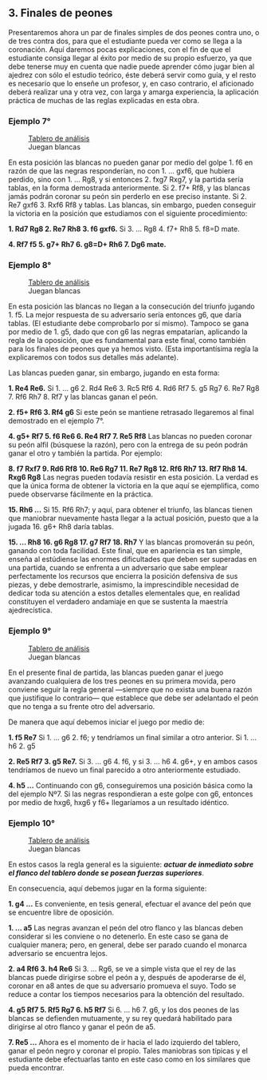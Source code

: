 ## 3. Finales de peones

Presentaremos ahora un par de finales simples de dos peones contra uno, o de tres
contra dos, para que el estudiante pueda ver como se llega a la coronación. Aquí daremos pocas explicaciones, con el fin de que el estudiante consiga llegar al éxito
por medio de su propio esfuerzo, ya que debe tenerse muy en cuenta que nadie puede
aprender cómo jugar bien al ajedrez con sólo el estudio teórico, éste deberá servir
como guía, y el resto es necesario que lo enseñe un profesor, y, en caso contrario, el
aficionado deberá realizar una y otra vez, con larga y amarga experiencia, la
aplicación práctica de muchas de las reglas explicadas en esta obra.

### Ejemplo 7°

<figure>
    <chess-board
        position="5k2/6p1/4K1P1/5P2/8/8/8/8 w - - 0 1">
    </chess-board>
    <figcaption>
    <a href="https://lichess.org/analysis/5k2/6p1/4K1P1/5P2/8/8/8/8_w_-_-_0_1?color=white">Tablero de análisis</a>
    <br>
    Juegan blancas
    </figcaption>
</figure>

En esta posición las blancas no pueden ganar por medio del golpe 1. f6 en razón
de que las negras responderían, no con 1. … gxf6, que hubiera perdido, sino con 1.
… Rg8, y si entonces 2. fxg7 Rxg7, y la partida sería tablas, en la forma demostrada
anteriormente. Si 2. f7+ Rf8, y las blancas jamás podrán coronar su peón sin perderlo
en ese preciso instante. Si 2. Re7 gxf6 3. Rxf6 Rf8 y tablas. Las blancas, sin
embargo, pueden conseguir la victoria en la posición que estudiamos con el siguiente
procedimiento:

**1. Rd7 Rg8 2. Re7 Rh8 3. f6 gxf6.**
Si 3. … Rg8 4. f7+ Rh8 5. f8=D mate.

**4. Rf7 f5 5. g7+ Rh7 6. g8=D+ Rh6 7. Dg6 mate.**

### Ejemplo 8°

<figure>
    <chess-board
        position="8/6p1/3k4/8/3K1PP1/8/8/8 w - - 0 1">
    </chess-board>
    <figcaption>
    <a href="https://lichess.org/analysis/8/6p1/3k4/8/3K1PP1/8/8/8_w_-_-_0_1?color=white">Tablero de análisis</a>
    <br>
    Juegan blancas
    </figcaption>
</figure>

En esta posición las blancas no llegan a la consecución del triunfo jugando 1. f5.
La mejor respuesta de su adversario sería entonces g6, que daría tablas. (El estudiante
debe comprobarlo por sí mismo). Tampoco se gana por medio de 1. g5, dado que con
g6 las negras empatarían, aplicando la regla de la oposición, que es fundamental para
este final, como también para los finales de peones que ya hemos visto. (Esta
importantísima regla la explicaremos con todos sus detalles más adelante).

Las blancas pueden ganar, sin embargo, jugando en esta forma:

**1. Re4 Re6.**
Si 1. … g6 2. Rd4 Re6 3. Rc5 Rf6 4. Rd6 Rf7 5. g5 Rg7 6. Re7 Rg8 7. Rf6 Rh7 8. Rf7 y las blancas ganan el peón.

**2. f5+ Rf6 3. Rf4 g6**
Si este peón se mantiene retrasado llegaremos al final demostrado en el ejemplo
7°.

**4. g5+ Rf7 5. f6 Re6 6. Re4 Rf7 7. Re5 Rf8**
Las blancas no pueden coronar su peón alfil (búsquese la razón), pero con la
entrega de su peón podrán ganar el otro y también la partida. Por ejemplo:

**8. f7 Rxf7 9. Rd6 Rf8 10. Re6 Rg7 11. Re7 Rg8 12. Rf6 Rh7 13. Rf7 Rh8 14.
Rxg6 Rg8**
Las negras pueden todavía resistir en esta posición. La verdad es que la única
forma de obtener la victoria en la que aquí se ejemplifica, como puede observarse
fácilmente en la práctica.

**15. Rh6 …**
Si 15. Rf6 Rh7; y aquí, para obtener el triunfo, las blancas tienen que maniobrar
nuevamente hasta llegar a la actual posición, puesto que a la jugada 16. g6+ Rh8
daría tablas.

**15. … Rh8 16. g6 Rg8 17. g7 Rf7 18. Rh7**
Y las blancas promoverán su peón, ganando con toda facilidad. Este final, que en
apariencia es tan simple, enseña al estúdiense las enormes dificultades que deben ser superadas en una partida, cuando se enfrenta a un adversario que sabe emplear
perfectamente los recursos que encierra la posición defensiva de sus piezas, y debe
demostrarle, asimismo, la imprescindible necesidad de dedicar toda su atención a
estos detalles elementales que, en realidad constituyen el verdadero andamiaje en que
se sustenta la maestría ajedrecística.

### Ejemplo 9°

<figure>
    <chess-board
        position="8/6pp/3k4/8/3K1PPP/8/8/8 w - - 0 1">
    </chess-board>
    <figcaption>
    <a href="https://lichess.org/analysis/8/6pp/3k4/8/3K1PPP/8/8/8_w_-_-_0_1?color=white">Tablero de análisis</a>
    <br>
    Juegan blancas
    </figcaption>
</figure>

En el presente final de partida, las blancas pueden ganar el juego avanzando
cualquiera de los tres peones en su primera movida, pero conviene seguir la regla
general —siempre que no exista una buena razón que justifique lo contrario— que
establece que debe ser adelantado el peón que no tenga a su frente otro del
adversario.

De manera que aquí debemos iniciar el juego por medio de:

**1. f5 Re7**
Si 1. … g6 2. f6; y tendríamos un final similar a otro anterior. Si 1. … h6 2. g5

**2. Re5 Rf7 3. g5 Re7.**
Si 3. … g6 4. f6, y si 3. … h6 4. g6+, y en ambos casos tendríamos de nuevo un
final parecido a otro anteriormente estudiado.

**4. h5 …**
Continuando con g6, conseguiremos una posición básica como la del ejemplo Nº7. Si las negras respondieran a este golpe con g6, entonces por medio de hxg6, hxg6
y f6+ llegaríamos a un resultado idéntico.

### Ejemplo 10°

<figure>
    <chess-board
        position="8/p6p/4k3/8/4K3/8/P5PP/8 w - - 0 1">
    </chess-board>
    <figcaption>
    <a href="https://lichess.org/analysis/8/p6p/4k3/8/4K3/8/P5PP/8_w_-_-_0_1?color=white">Tablero de análisis</a>
    <br>
    Juegan blancas
    </figcaption>
</figure>

En estos casos la regla general es la siguiente: ***actuar de inmediato sobre el flanco
del tablero donde se posean fuerzas superiores***.

En consecuencia, aquí debemos jugar en la forma siguiente:

**1. g4 …**
Es conveniente, en tesis general, efectuar el avance del peón que se encuentre
libre de oposición.

**1. … a5**
Las negras avanzan el peón del otro flanco y las blancas deben considerar si les
conviene o no detenerlo. En este caso se gana de cualquier manera; pero, en general,
debe ser parado cuando el monarca adversario se encuentra lejos.

**2. a4 Rf6 3. h4 Re6**
Si 3. … Rg6, se ve a simple vista que el rey de las blancas puede dirigirse sobre el
peón a y, después de apoderarse de él, coronar en a8 antes de que su adversario
promueva el suyo. Todo se reduce a contar los tiempos necesarios para la obtención
del resultado.

**4. g5 Rf7 5. Rf5 Rg7 6. h5 Rf7**
Si 6. … h6 7. g6, y los dos peones de las blancas se defienden mutuamente, y su
rey quedará habilitado para dirigirse al otro flanco y ganar el peón de a5.

**7. Re5 …**
Ahora es el momento de ir hacia el lado izquierdo del tablero, ganar el peón negro
y coronar el propio. Tales maniobras son típicas y el estudiante debe efectuarlas tanto
en este caso como en los similares que pueda encontrar.